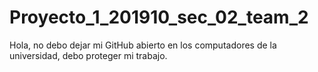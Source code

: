 # Proyecto_1_201910_sec_02_team_2
Hola, no debo dejar mi GitHub abierto en los computadores de la universidad, debo proteger mi trabajo.
